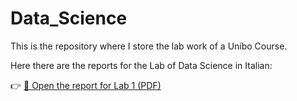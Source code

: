 # Data_Science
This is the repository where I store the lab work of a Unibo Course.

Here there are the reports for the Lab of Data Science in Italian:

👉 [📄 Open the report for Lab 1 (PDF)](lab1/Pivi_Riccardo_DS1.pdf)

